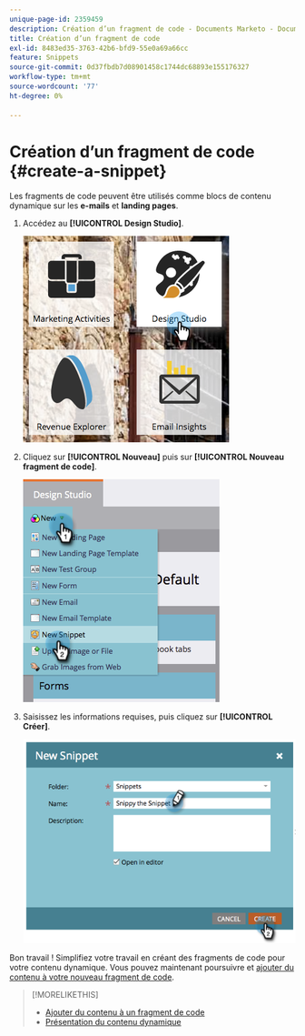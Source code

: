 ```yaml
---
unique-page-id: 2359459
description: Création d’un fragment de code - Documents Marketo - Documentation du produit
title: Création d’un fragment de code
exl-id: 8483ed35-3763-42b6-bfd9-55e0a69a66cc
feature: Snippets
source-git-commit: 0d37fbdb7d08901458c1744dc68893e155176327
workflow-type: tm+mt
source-wordcount: '77'
ht-degree: 0%

---
```


# Création d’un fragment de code {#create-a-snippet}

Les fragments de code peuvent être utilisés comme blocs de contenu dynamique sur les **e-mails** et **landing pages**.

1. Accédez au **[!UICONTROL Design Studio]**.

   ![](assets/designstudio.png)

1. Cliquez sur **[!UICONTROL Nouveau]** puis sur **[!UICONTROL Nouveau fragment de code]**.

   ![](assets/image2014-9-16-8-50-4.png)

1. Saisissez les informations requises, puis cliquez sur **[!UICONTROL Créer]**.

   ![](assets/image2014-9-16-8-3a50-3a14.png)

Bon travail ! Simplifiez votre travail en créant des fragments de code pour votre contenu dynamique. Vous pouvez maintenant poursuivre et [ajouter du contenu à votre nouveau fragment de code](/help/marketo/product-docs/personalization/segmentation-and-snippets/snippets/add-content-to-a-snippet.md).

>[!MORELIKETHIS]
>
>* [Ajouter du contenu à un fragment de code](/help/marketo/product-docs/personalization/segmentation-and-snippets/snippets/add-content-to-a-snippet.md)
>* [Présentation du contenu dynamique](/help/marketo/product-docs/personalization/segmentation-and-snippets/segmentation/understanding-dynamic-content.md)

